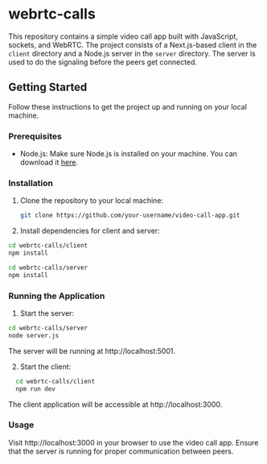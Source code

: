 # webrtc-calls

This repository contains a simple video call app built with JavaScript, sockets, and WebRTC. The project consists of a Next.js-based client in the `client` directory and a Node.js server in the `server` directory. The server is used to do the signaling before the peers get connected.

## Getting Started

Follow these instructions to get the project up and running on your local machine.

### Prerequisites

- Node.js: Make sure Node.js is installed on your machine. You can download it [here](https://nodejs.org/).

### Installation

1. Clone the repository to your local machine:

   ```bash
   git clone https://github.com/your-username/video-call-app.git
   ```

2. Install dependencies for client and server:

  ```bash
  cd webrtc-calls/client
  npm install
  ``` 

  ```bash
  cd webrtc-calls/server
  npm install
  ```

### Running the Application

1. Start the server: 

  ```bash
  cd webrtc-calls/server
  node server.js
  ```

The server will be running at http://localhost:5001.

2. Start the client:

```bash
  cd webrtc-calls/client
  npm run dev
  ```

The client application will be accessible at http://localhost:3000.

### Usage

Visit http://localhost:3000 in your browser to use the video call app. Ensure that the server is running for proper communication between peers.


  

